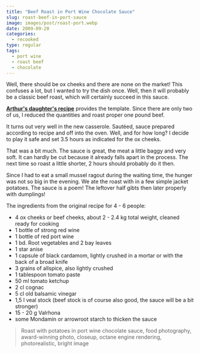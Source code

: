 ```yaml
---
title: "Beef Roast in Port Wine Chocolate Sauce"
slug: roast-beef-in-port-sauce
image: images/post/roast-port.webp
date: 2009-09-20
categories: 
  - recooked
type: regular
tags: 
  - port wine
  - roast beef
  - chocolate
---
```


Well, there should be ox cheeks and there are none on the market! This confuses a lot, but I wanted to try the dish once. Well, then it will probably be a classic beef roast, which will certainly succeed in this sauce.

**[Arthur's daughter's recipe](http://arthurstochterkocht.blogspot.com/2009/09/essen-und-trinken-halt-leib-und-seele.html)** provides the template. Since there are only two of us, I reduced the quantities and roast proper one pound beef.

It turns out very well in the new casserole. Sautéed, sauce prepared according to recipe and off into the oven. Well, and for how long? I decide to play it safe and set 3.5 hours as indicated for the ox cheeks.

That was a bit much. The sauce is great, the meat a little baggy and very soft. It can hardly be cut because it already falls apart in the process. The next time so roast a little shorter, 2 hours should probably do it then.

Since I had to eat a small mussel ragout during the waiting time, the hunger was not so big in the evening. We ate the roast with in a few simple jacket potatoes. The sauce is a poem! The leftover half gibts then later properly with dumplings!

The ingredients from the original recipe for 4 - 6 people:

* 4 ox cheeks or beef cheeks, about 2 - 2.4 kg total weight, cleaned ready for cooking
* 1 bottle of strong red wine
* 1 bottle of red port wine
* 1 bd. Root vegetables and 2 bay leaves
* 1 star anise
* 1 capsule of black cardamom, lightly crushed in a mortar or with the back of a broad knife
* 3 grains of allspice, also lightly crushed
* 1 tablespoon tomato paste
* 50 ml tomato ketchup
* 2 cl cognac
* 5 cl old balsamic vinegar
* 1,5 l veal stock (beef stock is of course also good, the sauce will be a bit stronger)
* 15 - 20 g Valrhona
* some Mondamin or arrowroot starch to thicken the sauce

> Roast with potatoes in port wine chocolate sauce, food photography, award-winning photo, closeup, octane engine rendering, photorealistic, bright image

